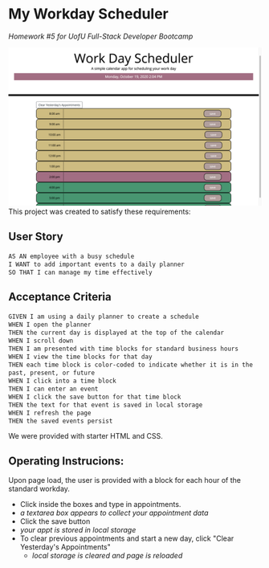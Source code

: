 # My Workday Scheduler

_Homework #5 for UofU Full-Stack Developer Bootcamp_

![screenshot of work day planner](assets/screeen-shot-project.png)
This project was created to satisfy these requirements:

## User Story

```
AS AN employee with a busy schedule
I WANT to add important events to a daily planner
SO THAT I can manage my time effectively
```

## Acceptance Criteria

```
GIVEN I am using a daily planner to create a schedule
WHEN I open the planner
THEN the current day is displayed at the top of the calendar
WHEN I scroll down
THEN I am presented with time blocks for standard business hours
WHEN I view the time blocks for that day
THEN each time block is color-coded to indicate whether it is in the past, present, or future
WHEN I click into a time block
THEN I can enter an event
WHEN I click the save button for that time block
THEN the text for that event is saved in local storage
WHEN I refresh the page
THEN the saved events persist
```

We were provided with starter HTML and CSS.

## Operating Instrucions:

Upon page load, the user is provided with a block for each hour of the standard workday.

- Click inside the boxes and type in appointments.
- _a textarea box appears to collect your appointment data_
- Click the save button
- _your appt is stored in local storage_
- To clear previous appointments and start a new day, click "Clear Yesterday's Appointments"
  - _local storage is cleared and page is reloaded_
